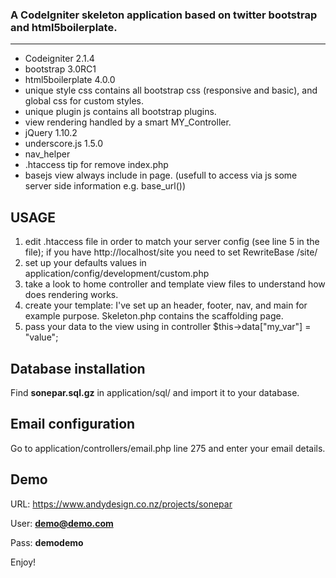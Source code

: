 ### A CodeIgniter skeleton application based on twitter bootstrap and html5boilerplate.
---------------------------------------------------

* Codeigniter 2.1.4
* bootstrap 3.0RC1
* html5boilerplate 4.0.0
* unique style css contains all bootstrap css (responsive and basic), and global css for custom styles.
* unique plugin js contains all bootstrap plugins.
* view rendering handled by a smart MY_Controller.
* jQuery 1.10.2
* underscore.js 1.5.0
* nav_helper
* .htaccess tip for remove index.php
* basejs view always include in page. (usefull to access via js some server side information e.g. base_url())

USAGE
-------------------
1. edit .htaccess file in order to match your server config (see line 5 in the file);
	if you have http://localhost/site you need to set RewriteBase /site/
2. set up your defaults values in application/config/development/custom.php
3. take a look to home controller and template view files to understand how does rendering works.
4. create your template: I've set up an header, footer, nav, and main for example purpose. Skeleton.php contains the scaffolding page.
5. pass your data to the view using in controller $this->data["my_var"] = "value";

Database installation
------------------- 
Find **sonepar.sql.gz** in application/sql/ and import it to your database.

Email configuration
------------------- 
Go to application/controllers/email.php line 275 and enter your email details.

Demo
------------------- 
URL: https://www.andydesign.co.nz/projects/sonepar

User: **demo@demo.com**

Pass: **demodemo**


Enjoy!
